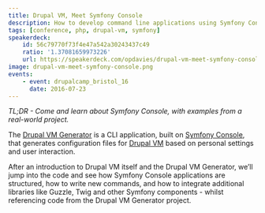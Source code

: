 ```yaml
---
title: Drupal VM, Meet Symfony Console
description: How to develop command line applications using Symfony Console, using the Drupal VM CLI as an example.
tags: [conference, php, drupal-vm, symfony]
speakerdeck:
    id: 56c79770f73f4e47a542a30243437c49
    ratio: '1.37081659973226'
    url: https://speakerdeck.com/opdavies/drupal-vm-meet-symfony-console
image: drupal-vm-meet-symfony-console.png
events:
    - event: drupalcamp_bristol_16
      date: 2016-07-23
---
```

_TL;DR - Come and learn about Symfony Console, with examples from a real-world project._

The [Drupal VM Generator][2] is a CLI application, built on [Symfony Console][0], that generates configuration files for [Drupal VM][1] based on personal settings and user interaction.

After an introduction to Drupal VM itself and the Drupal VM Generator, we’ll jump into the code and see how Symfony Console applications are structured, how to write new commands, and how to integrate additional libraries like Guzzle, Twig and other Symfony components - whilst referencing code from the Drupal VM Generator project.

[0]: http://symfony.com/doc/current/components/console/introduction.html
[1]: https://www.drupalvm.com
[2]: https://www.drupalvmgenerator.com
